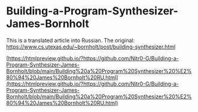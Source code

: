 # Building-a-Program-Synthesizer-James-Bornholt
This is a translated article into Russian. The original: https://www.cs.utexas.edu/~bornholt/post/building-synthesizer.html

[https://htmlpreview.github.io/?https://github.com/Nitr0-G/Building-a-Program-Synthesizer-James-Bornholt/blob/main/Building%20a%20Program%20Synthesizer%20%E2%80%94%20James%20Bornholt%20RU.html](https://htmlpreview.github.io/?https://github.com/Nitr0-G/Building-a-Program-Synthesizer-James-Bornholt/blob/main/Building%20a%20Program%20Synthesizer%20%E2%80%94%20James%20Bornholt%20RU.html)
